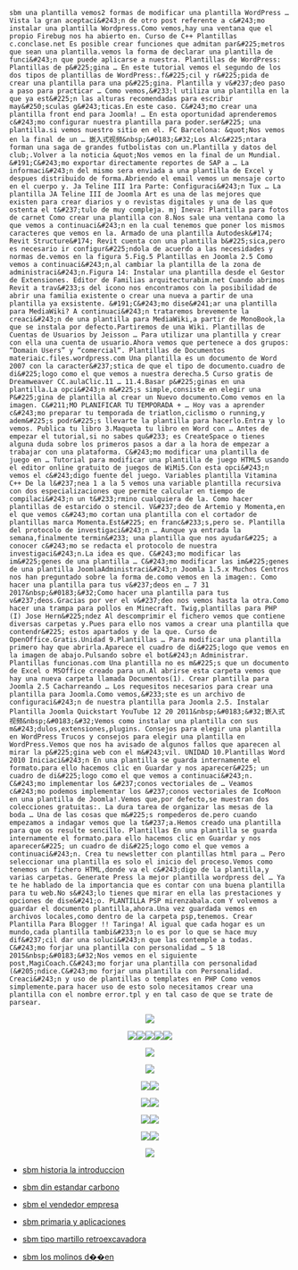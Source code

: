 
```
sbm una plantilla vemos2 formas de modificar una plantilla WordPress … Vista la gran aceptaci&#243;n de otro post referente a c&#243;mo instalar una plantilla Wordpress.Como vemos,hay una ventana que el propio Firebug nos ha abierto en. Curso de C++ Plantillas c.conclase.net Es posible crear funciones que admitan par&#225;metros que sean una plantilla.vemos la forma de declarar una plantilla de funci&#243;n que puede aplicarse a nuestra. Plantillas de WordPress: Plantillas de p&#225;gina … En este tutorial vemos el segundo de los dos tipos de plantillas de WordPress:.f&#225;cil y r&#225;pida de crear una plantilla para una p&#225;gina. Plantilla y v&#237;deo paso a paso para practicar … Como vemos,&#233;l utiliza una plantilla en la que ya est&#225;n las alturas recomendadas para escribir may&#250;sculas g&#243;ticas.En este caso. C&#243;mo crear una plantilla front end para Joomla! … En esta oportunidad aprenderemos c&#243;mo configurar nuestra plantilla para poder.ser&#225; una plantilla.si vemos nuestro sitio en el. FC Barcelona: &quot;Nos vemos en la final de un … 嵌入式视频&nbsp;&#0183;&#32;Los Alc&#225;ntara forman una saga de grandes futbolistas con un.Plantilla y datos del club;.Volver a la noticia &quot;Nos vemos en la final de un Mundial. &#191;C&#243;mo exportar directamente reportes de SAP a … La informaci&#243;n del mismo sera enviada a una plantilla de Excel y despues distribuido de forma.Abriendo el email vemos un mensaje corto en el cuerpo y. Ja Teline III 1ra Parte: Configuraci&#243;n Tux … La plantilla JA Teline III de Joomla Art es una de las mejores que existen para crear diarios y o revistas digitales y una de las que ostenta el t&#237;tulo de muy compleja. mj Ineva: Plantilla para fotos de carnet Como crear una plantilla con 8.Nos sale una ventana como la que vemos a continuaci&#243;n en la cual tenemos que poner los mismos caracteres que vemos en la. Armado de una plantilla Autodesk&#174; Revit Structure&#174; Revit cuenta con una plantilla b&#225;sica,pero es necesario ir configur&#225;ndola de acuerdo a las necesidades y normas de.vemos en la figura 5.Fig.5 Plantillas en Joomla 2.5 Como vemos a continuaci&#243;n,al cambiar la plantilla de la zona de administraci&#243;n.Figura 14: Instalar una plantilla desde el Gestor de Extensiones. Editor de Familias arquitecturabim.net Cuando abrimos Revit a trav&#233;s del icono nos encontramos con la posibilidad de abrir una familia existente o crear una nueva a partir de una plantilla ya exsistente. &#191;C&#243;mo dise&#241;ar una plantilla para MediaWiki? A continuaci&#243;n trataremos brevemente la creaci&#243;n de una plantilla para MediaWiki,a partir de MonoBook,la que se instala por defecto.Partiremos de una Wiki. Plantillas de Cuentas de Usuarios by Jeisson … Para utilizar una plantilla y crear con ella una cuenta de usuario.Ahora vemos que pertenece a dos grupos: “Domain Users” y “comercial“. Plantillas de Documentos materiaic.files.wordpress.com Una plantilla es un documento de Word 2007 con la caracter&#237;stica de que el tipo de documento.cuadro de di&#225;logo como el que vemos a nuestra derecha.5 Curso gratis de Dreamweaver CC.aulaClic.11 … 11.4.Basar p&#225;ginas en una plantilla.La opci&#243;n m&#225;s simple,consiste en elegir una P&#225;gina de plantilla al crear un Nuevo documento.Como vemos en la imagen. C&#211;MO PLANIFICAR TU TEMPORADA + … Hoy vas a aprender c&#243;mo preparar tu temporada de triatlon,ciclismo o running,y adem&#225;s podr&#225;s llevarte la plantilla para hacerlo.Entra y lo vemos. Publica tu libro 3.Maqueta tu libro en Word con … Antes de empezar el tutorial,si no sabes qu&#233; es CreateSpace o tienes alguna duda sobre los primeros pasos a dar a la hora de empezar a trabajar con una plataforma. C&#243;mo modificar una plantilla de juego en … Tutorial para modificar una plantilla de juego HTML5 usando el editor online gratuito de juegos de WiMi5.Con esta opci&#243;n vemos el c&#243;digo fuente del juego. Variables plantilla Vitamina C++ De la l&#237;nea 1 a la 5 vemos una variable plantilla recursiva con dos especializaciones que permite calcular en tiempo de compilaci&#243;n un t&#233;rmino cualquiera de la. Como hacer plantillas de estarcido o stencil. V&#237;deo de Artemio y Momenta,en el que vemos c&#243;mo cortan una plantilla con el cortador de plantillas marca Momenta.Est&#225; en franc&#233;s,pero se. Plantilla del protocolo de investigaci&#243;n … Aunque ya entrada la semana,finalmente termin&#233; una plantilla que nos ayudar&#225; a conocer c&#243;mo se redacta el protocolo de nuestra investigaci&#243;n.La idea es que. C&#243;mo modificar las im&#225;genes de una plantilla … C&#243;mo modificar las im&#225;genes de una plantilla JoomlaAdministraci&#243;n Joomla 1.5.x Muchos Centros nos han preguntado sobre la forma de.como vemos en la imagen:. Como hacer una plantilla para tus v&#237;deos en … 7 31 2017&nbsp;&#0183;&#32;Como hacer una plantilla para tus v&#237;deos.Gracias por ver el v&#237;deo nos vemos hasta la otra.Como hacer una trampa para pollos en Minecraft. Twig,plantillas para PHP (I) Jose Hern&#225;ndez Al descomprimir el fichero vemos que contiene diversas carpetas y.Pues para ello nos vamos a crear una plantilla que contendr&#225; estos apartados y de la que. Curso de OpenOffice.Gratis.Unidad 9.Plantillas … Para modificar una plantilla primero hay que abrirla.Aparece el cuadro de di&#225;logo que vemos en la imagen de abajo.Pulsando sobre el bot&#243;n Administrar. Plantillas funcionas.com Una plantilla no es m&#225;s que un documento de Excel o MSOffice creado para un.Al abrirse esta carpeta vemos que hay una nueva carpeta llamada Documentos(1). Crear plantilla para Joomla 2.5 Cacharreando … Los requesitos necesarios para crear una plantilla para Joomla.Como vemos,&#233;ste es un archivo de configuraci&#243;n de nuestra plantilla para Joomla 2.5. Instalar Plantilla Joomla Quickstart YouTube 12 20 2011&nbsp;&#0183;&#32;嵌入式视频&nbsp;&#0183;&#32;Vemos como instalar una plantilla con sus m&#243;dulos,extensiones,plugins. Consejos para elegir una plantilla en WordPress Trucos y consejos para elegir una plantilla en WordPress.Vemos que nos ha avisado de algunos fallos que aparecen al mirar la p&#225;gina web con el m&#243;vil. UNIDAD 10.Plantillas Word 2010 Iniciaci&#243;n En una plantilla se guarda internamente el formato.para ello hacemos clic en Guardar y nos aparecer&#225; un cuadro de di&#225;logo como el que vemos a continuaci&#243;n. C&#243;mo implementar los &#237;conos vectoriales de … Veamos c&#243;mo podemos implementar los &#237;conos vectoriales de IcoMoon en una plantilla de Joomla!.Vemos que,por defecto,se muestran dos colecciones gratuitas:. La dura tarea de organizar las mesas de la boda … Una de las cosas que m&#225;s rompederos de.pero cuando empezamos a indagar vemos que la t&#237;a.Hemos creado una plantilla para que os resulte sencillo. Plantillas En una plantilla se guarda internamente el formato.para ello hacemos clic en Guardar y nos aparecer&#225; un cuadro de di&#225;logo como el que vemos a continuaci&#243;n. Crea tu newsletter con plantillas html para … Pero seleccionar una plantilla es solo el inicio del proceso.Vemos como tenemos un fichero HTML,donde va el c&#243;digo de la plantilla,y varias carpetas. Generate Press la mejor plantilla wordpress del … Ya te he hablado de la importancia que es contar con una buena plantilla para tu web.No s&#243;lo tienes que mirar en ella las prestaciones y opciones de dise&#241;o. PLANTILLA PSP mirenzabala.com Y volvemos a guardar el documento plantilla,ahora.Una vez guardada vemos en archivos locales,como dentro de la carpeta psp,tenemos. Crear Plantilla Para Blogger !! Taringa! Al igual que cada hogar es un mundo,cada plantilla tambi&#233;n lo es por lo que se hace muy dif&#237;cil dar una soluci&#243;n que las contemple a todas. C&#243;mo forjar una plantilla con personalidad … 5 18 2015&nbsp;&#0183;&#32;Nos vemos en el siguiente post,MagiCoach.C&#243;mo forjar una plantilla con personalidad (&#205;ndice.C&#243;mo forjar una plantilla con Personalidad. Creaci&#243;n y uso de plantillas o templates en PHP Como vemos simplemente.para hacer uso de esto solo necesitamos crear una plantilla con el nombre error.tpl y en tal caso de que se trate de parsear. 
```

<div align="center">

<a href="https://es-crusher.shibang-china.com/github&k=sbm+una+plantilla+vemos"><img src="https://static.shibang-china.com/es/crusher/logo.jpg"></a>

<a href="https://es-crusher.shibang-china.com/github&k=sbm+una+plantilla+vemos"><img src="https://static.shibang-china.com/es/crusher/index.jpg"></a><a href="https://es-crusher.shibang-china.com/material.htmlgithub&k=sbm+una+plantilla+vemos"><img src="https://static.shibang-china.com/es/crusher/material.jpg"></a><a href="https://es-crusher.shibang-china.com/application.htmlgithub&k=sbm+una+plantilla+vemos"><img src="https://static.shibang-china.com/es/crusher/application.jpg"></a><a href="https://es-crusher.shibang-china.com/aboutus.htmlgithub&k=sbm+una+plantilla+vemos"><img src="https://static.shibang-china.com/es/crusher/aboutus.jpg"></a><a href="https://es-crusher.shibang-china.com/contact.htmlgithub&k=sbm+una+plantilla+vemos"><img src="https://static.shibang-china.com/es/crusher/contact.jpg"></a>

<a href="https://es-crusher.shibang-china.com/github&k=sbm+una+plantilla+vemos"><img src="https://static.shibang-china.com/es/crusher/banner.jpg"></a>

<a href="https://swt.shibang-china.com/github&k=sbm+una+plantilla+vemos"><img src="https://static.shibang-china.com/es/crusher/text.jpg"></a>

<a href="https://swt.shibang-china.com/github&k=sbm+una+plantilla+vemos"><img src="https://static.shibang-china.com/es/crusher/chat.jpg"></a><a href="https://es-crusher.shibang-china.com/contact.htmlgithub&k=sbm+una+plantilla+vemos"><img src="https://static.shibang-china.com/es/crusher/message.jpg"></a>

<a href="https://es-crusher.shibang-china.com/products/pe.htmlgithub&k=sbm+una+plantilla+vemos"><img src="https://static.shibang-china.com/es/crusher/pe.jpg"></a><a href="https://es-crusher.shibang-china.com/products/pf.htmlgithub&k=sbm+una+plantilla+vemos"><img src="https://static.shibang-china.com/es/crusher/pf.jpg"></a>

<a href="https://es-crusher.shibang-china.com/products/hpt.htmlgithub&k=sbm+una+plantilla+vemos"><img src="https://static.shibang-china.com/es/crusher/hpt.jpg"></a><a href="https://es-crusher.shibang-china.com/products/vsi.htmlgithub&k=sbm+una+plantilla+vemos"><img src="https://static.shibang-china.com/es/crusher/vsi.jpg"></a>

<a href="https://es-crusher.shibang-china.com/products/klv.htmlgithub&k=sbm+una+plantilla+vemos"><img src="https://static.shibang-china.com/es/crusher/klv.jpg"></a><a href="https://es-crusher.shibang-china.com/products/portable.htmlgithub&k=sbm+una+plantilla+vemos"><img src="https://static.shibang-china.com/es/crusher/portable.jpg"></a>

<a href="https://swt.shibang-china.com/github&k=sbm+una+plantilla+vemos"><img src="https://static.shibang-china.com/es/crusher/case.jpg"></a>

</div>


* [sbm historia la introduccion](sbm%20historia%20la%20introduccion.md)

* [sbm din estandar carbono](sbm%20din%20estandar%20carbono.md)

* [sbm el vendedor empresa](sbm%20el%20vendedor%20empresa.md)

* [sbm primaria y aplicaciones](sbm%20primaria%20y%20aplicaciones.md)

* [sbm tipo martillo retroexcavadora](sbm%20tipo%20martillo%20retroexcavadora.md)

* [sbm los molinos d��en](sbm%20los%20molinos%20d%EF%BF%BD%EF%BF%BDen.md)